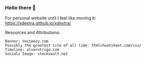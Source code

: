### Hello there 👋







For personal website until I feel like moving it:
https://xdextra.github.io/xdextra/

Resources and Attributions:

    Banner: Vecteezy.com
    Possibly the greatest site of all time: htmlcheatsheet.com/css/
    Timeline: alvarotrigo.com
    Socials Image: stockvault.net

<!--
**xdextra/xdextra** is a ✨ _special_ ✨ repository because its `README.md` (this file) appears on your GitHub profile.

Here are some ideas to get you started:

- 🔭 I’m currently working on ...
- 🌱 I’m currently learning ...
- 👯 I’m looking to collaborate on ...
- 🤔 I’m looking for help with ...
- 💬 Ask me about ...
- 📫 How to reach me: ...
- 😄 Pronouns: ...
- ⚡ Fun fact: ...
-->

